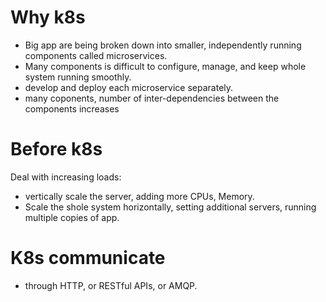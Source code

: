 # Why k8s

- Big app are being broken down into smaller, independently running components called microservices.
- Many components is difficult to configure, manage, and keep whole system running smoothly.
- develop and deploy each microservice separately.
- many coponents, number of inter-dependencies between the components increases 

# Before k8s

Deal with increasing loads:

- vertically scale the server, adding more CPUs, Memory.
- Scale the shole system horizontally, setting additional servers, running multiple copies of app.

# K8s communicate

- through HTTP, or RESTful APIs, or AMQP.

